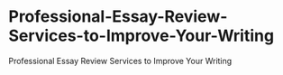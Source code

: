 # Professional-Essay-Review-Services-to-Improve-Your-Writing
Professional Essay Review Services to Improve Your Writing
